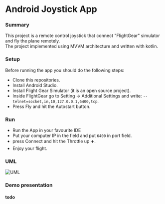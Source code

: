 # Android Joystick App

### Summary
This project is a remote control joystick that connect "FlightGear" simulator and fly the plane remotely.<br/> 
The project implemented using MVVM architecture and written with kotlin.<br/>

### Setup
Before running the app you should do the following steps:
* Clone this repositories.
* Install Android Studio.
* Install Flight Gear Simulator (it is an open source project).
* Inside FlightGear go to Setting -> Additional Settings and write:
``--telnet=socket,in,10,127.0.0.1,6400,tcp``.
* Press Fly and hit the Autostart button.

### Run
* Run the App in your favourite IDE
* Put your computer IP in the field and put ``6400`` in port field.
* press Connect and hit the Throttle up :airplane:.
* Enjoy your flight.

### UML
![UML](https://user-images.githubusercontent.com/60196825/123525299-3a0ad300-d6d8-11eb-917c-306fd31477f5.jpg)

### Demo presentation
#### todo
